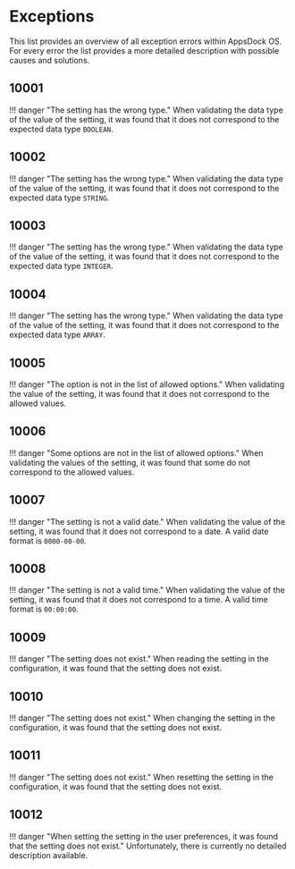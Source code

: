 
# Exceptions

This list provides an overview of all exception errors within AppsDock OS.
For every error the list provides a more detailed description with possible causes and solutions.

## 10001

!!! danger "The setting has the wrong type."
    When validating the data type of the value of the setting, it was found that it does not correspond to the expected data type `BOOLEAN`.


## 10002

!!! danger "The setting has the wrong type."
    When validating the data type of the value of the setting, it was found that it does not correspond to the expected data type `STRING`.


## 10003

!!! danger "The setting has the wrong type."
    When validating the data type of the value of the setting, it was found that it does not correspond to the expected data type `INTEGER`.


## 10004

!!! danger "The setting has the wrong type."
    When validating the data type of the value of the setting, it was found that it does not correspond to the expected data type `ARRAY`.


## 10005

!!! danger "The option is not in the list of allowed options."
    When validating the value of the setting, it was found that it does not correspond to the allowed values.


## 10006

!!! danger "Some options are not in the list of allowed options."
    When validating the values of the setting, it was found that some do not correspond to the allowed values.


## 10007

!!! danger "The setting is not a valid date."
    When validating the value of the setting, it was found that it does not correspond to a date. A valid date format is `0000-00-00`.


## 10008

!!! danger "The setting is not a valid time."
    When validating the value of the setting, it was found that it does not correspond to a time. A valid time format is `00:00:00`.


## 10009

!!! danger "The setting does not exist."
    When reading the setting in the configuration, it was found that the setting does not exist.


## 10010

!!! danger "The setting does not exist."
    When changing the setting in the configuration, it was found that the setting does not exist.


## 10011

!!! danger "The setting does not exist."
    When resetting the setting in the configuration, it was found that the setting does not exist.


## 10012

!!! danger "When setting the setting in the user preferences, it was found that the setting does not exist."
    Unfortunately, there is currently no detailed description available.


